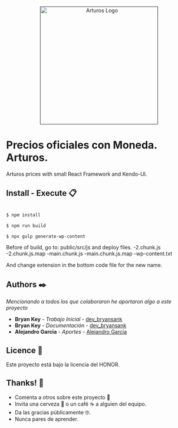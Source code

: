<p align="center">
  <a href="" target="blank"><img src="https://pbs.twimg.com/media/EDgANEPWwAU1nxT.jpg" width="320" alt="Arturos Logo" /></a>
</p>

# Precios oficiales con Moneda. Arturos. 

Arturos prices with small React Framework and Kendo-UI.

## Install - Execute 📋

```bash

$ npm install

$ npm run build

$ npx gulp generate-wp-content

```

Before of build, go to: public/src/js and deploy files.
-2.chunk.js
-2.chunk.js.map
-main.chunk.js
-main.chunk.js.map
-wp-content.txt

And change extension in the bottom code file for the new name.

## Authors ✒️

_Mencionando a todos los que colaboraron he aportaron algo a este proyecto_

* **Bryan Key** - *Trabajo Inicial* - [dev_bryansank](https://github.com/bryansank) 
* **Bryan Key** - *Documentación* - [dev_bryansank](https://github.com/bryansank)
* **Alejandro Garcia** - *Aportes* - [Alejandro Garcia](https://github.com/alejandro-garcia)

## Licence 📄

Este proyecto está bajo la licencia del HONOR.

## Thanks! 🎁

* Comenta a otros sobre este proyecto 📢
* Invita una cerveza 🍺 o un café ☕ a alguien del equipo. 
* Da las gracias públicamente 🤓.
* Nunca pares de aprender.
